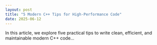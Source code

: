```yaml
---
layout: post
title: "5 Modern C++ Tips for High-Performance Code"
date: 2025-06-12
---
```


In this article, we explore five practical tips to write clean, efficient, and maintainable modern C++ code...
